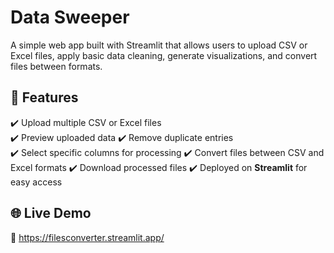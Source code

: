 # Data Sweeper
A simple web app built with Streamlit that allows users to upload CSV or Excel files, apply basic data cleaning, generate visualizations, and convert files between formats.

## 🚀 Features
✔️ Upload multiple CSV or Excel files  
✔️ Preview uploaded data 
✔️ Remove duplicate entries  
✔️ Select specific columns for processing
✔️ Convert files between CSV and Excel formats
✔️ Download processed files
✔️ Deployed on **Streamlit** for easy access  


## 🌐 Live Demo  
🔗 https://filesconverter.streamlit.app/
